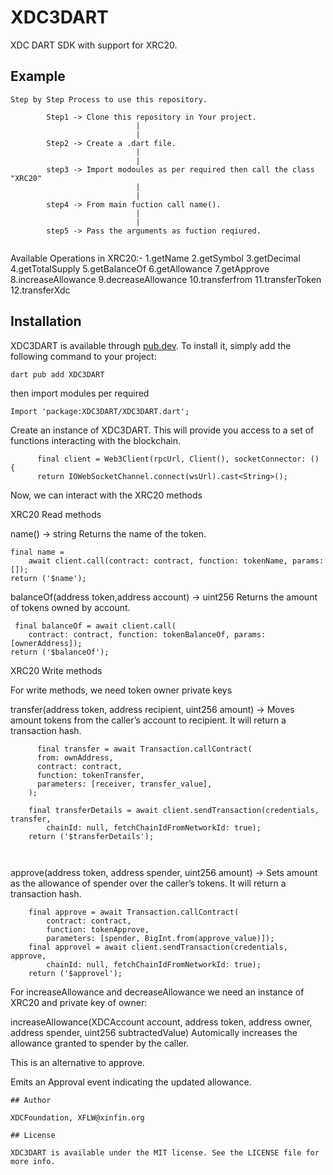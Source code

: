 # XDC3DART

XDC DART SDK with support for XRC20.

## Example
```
Step by Step Process to use this repository.

        Step1 -> Clone this repository in Your project.
                            |
                            |
        Step2 -> Create a .dart file.
                            |
                            |
        step3 -> Import modoules as per required then call the class "XRC20"
                            |
                            |
        step4 -> From main fuction call name().
                            |
                            | 
        step5 -> Pass the arguments as fuction reqiured.
        
```

Available Operations in XRC20:- 1.getName 2.getSymbol 3.getDecimal 4.getTotalSupply 5.getBalanceOf 6.getAllowance 7.getApprove 8.increaseAllowance 9.decreaseAllowance 10.transferfrom 11.transferToken 12.transferXdc



## Installation

XDC3DART is available through [pub.dev](https://pub.dev). To install
it, simply add the following command to your project:

```
dart pub add XDC3DART
```

then import modules per required 
```
Import 'package:XDC3DART/XDC3DART.dart';
```

Create an instance of XDC3DART. This will provide you access to a set of functions interacting with the blockchain.
```
      final client = Web3Client(rpcUrl, Client(), socketConnector: () {
      return IOWebSocketChannel.connect(wsUrl).cast<String>();

```

Now, we can interact with the XRC20 methods

XRC20 Read methods

name() → string Returns the name of the token.

    final name =
        await client.call(contract: contract, function: tokenName, params: []);
    return ('$name');
      
balanceOf(address token,address account) → uint256  Returns the amount of tokens owned by account.

     final balanceOf = await client.call(
        contract: contract, function: tokenBalanceOf, params: [ownerAddress]);
    return ('$balanceOf');
        
  


XRC20 Write methods

For write methods, we need token owner private keys

transfer(address token, address recipient, uint256 amount) → Moves amount tokens from the caller’s account to recipient. It will return a transaction hash.

```
      final transfer = await Transaction.callContract(
      from: ownAddress,
      contract: contract,
      function: tokenTransfer,
      parameters: [receiver, transfer_value],
    );

    final transferDetails = await client.sendTransaction(credentials, transfer,
        chainId: null, fetchChainIdFromNetworkId: true);
    return ('$transferDetails');
  
  
```
approve(address token, address spender, uint256 amount) → Sets amount as the allowance of spender over the caller’s tokens. It will return a transaction hash.

```
    final approve = await Transaction.callContract(
        contract: contract,
        function: tokenApprove,
        parameters: [spender, BigInt.from(approve_value)]);
    final approvel = await client.sendTransaction(credentials, approve,
        chainId: null, fetchChainIdFromNetworkId: true);
    return ('$approvel');

``` 

For increaseAllowance and decreaseAllowance we need an instance of XRC20 and private key of owner: 
 
increaseAllowance(XDCAccount account, address token, address owner, address spender, uint256 subtractedValue)
Automically increases the allowance granted to spender by the caller.

This is an alternative to approve.

Emits an Approval event indicating the updated allowance.

```
## Author

XDCFoundation, XFLW@xinfin.org

## License

XDC3DART is available under the MIT license. See the LICENSE file for more info.
